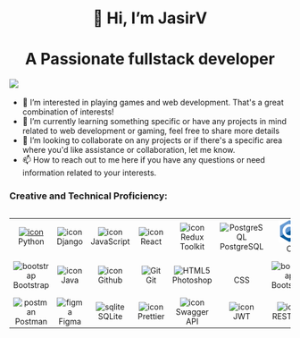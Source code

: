 <h1 align='center'>👋 Hi, I’m JasirV </h1>
<h1 align='center'>A Passionate fullstack developer</h1>
<img src='https://developers.giphy.com/branch/master/static/api-512d36c09662682717108a38bbb5c57d.gif'/>

- 👀 I’m interested in  playing games and web development. That's a great combination of interests!
- 🌱 I’m currently learning something specific or have any projects in mind related to web development or gaming, feel free to share more details
- 💞️ I’m looking to collaborate on  any projects or if there's a specific area where you'd like assistance or collaboration, let me know.
- 📫 How to reach out to me here if you have any questions or need information related to your interests.

<h3 align="left">Creative and Technical Proficiency:</h3>
<div style="display: flex; align-items: flex-start; align: center">
<table align="center">
  <tr>
    <td align="center" width="96">
      <a href="#macropower-tech">
        <img src="https://techstack-generator.vercel.app/python-icon.svg" alt="icon" width="65" height="65" />
      </a>
      <br>Python
    </td>
    <td align="center" width="96">
          <img src="https://techstack-generator.vercel.app/django-icon.svg" alt="icon" width="65" height="65" />
      <br>Django
    </td>
    <td align="center" width="96">
        <img src="https://techstack-generator.vercel.app/js-icon.svg" alt="icon" width="65" height="65" />
      <br>JavaScript
    </td>
    <td align="center" width="96">
        <img src="https://techstack-generator.vercel.app/react-icon.svg" alt="icon" width="65" height="65" />
      <br>React
    </td>
    <td align="center" width="96">
        <img src="https://techstack-generator.vercel.app/redux-icon.svg" alt="icon" width="62" height="62" />
      <br>Redux Toolkit
    </td>
    <td align="center" width="96">
        <img src="https://skillicons.dev/icons?i=postgres" width="48" height="48" alt="PostgreSQL" />
      <br>PostgreSQL
    </td>
    <td align="center" width="96">
       <img src="https://raw.githubusercontent.com/devicons/devicon/master/icons/c/c-original.svg" alt="c" width="40" height="40"/>
      <br>C
    </td>
     <td align="center"  width="96">
        <img src="https://skillicons.dev/icons?i=html" width="48" height="48" alt="HTML5" />
      <br>HTML5
    </td>
    <td align="center" width="96">
        <img src="https://skillicons.dev/icons?i=css" width="48" height="48" alt="css" />
      <br>CSS
    </td>
  </tr>
  <tr>
    <td align="center"  width="96">
        <img src="https://skillicons.dev/icons?i=bootstrap" width="48" height="48" alt="bootstrap" />
      <br>Bootstrap
    </td>
  <td align="center" width="96">
        <img src="https://techstack-generator.vercel.app/java-icon.svg" alt="icon" width="62" height="62" />
      <br>Java
    <td align="center" width="96">
        <img src="https://techstack-generator.vercel.app/github-icon.svg" alt="icon" width="65" height="65" />
      <br>Github
    </td>
    <td align="center" width="96"> 
        <img src="https://user-images.githubusercontent.com/25181517/192108372-f71d70ac-7ae6-4c0d-8395-51d8870c2ef0.png" width="48" height="48" alt="Git" />
      <br>Git
    </td>
    <td align="center"  width="96">
        <img src="https://upload.wikimedia.org/wikipedia/commons/2/20/Photoshop_CC_icon.png" width="48" height="48" alt="HTML5" />
      <br>Photoshop
    </td>
    <td align="center" width="96">
        <div id='lottie-container'></div>
      <br>CSS
    </td>
    <td align="center"  width="96">
        <img src="https://skillicons.dev/icons?i=bootstrap" width="48" height="48" alt="bootstrap" />
      <br>Bootstrap
    </td>
    <td align="center" width="96">
        <img src="https://skillicons.dev/icons?i=tailwind" width="48" height="48" alt="tailwind" />
      <br>Tailwind
    </td>
    <td align="center" width="96">
         <img src="https://cdn.jsdelivr.net/gh/devicons/devicon/icons/materialui/materialui-original.svg" height="40" alt="materialui logo"  /> 
      <br>Material Ui
    </td>
  </tr>
 <tr>
      <td align="center" width="96">
       <img src="https://www.vectorlogo.zone/logos/getpostman/getpostman-icon.svg" alt="postman" width="40" height="40"/>
      <br>Postman
    </td>
      <td align="center" width="96">
       <img src="https://www.vectorlogo.zone/logos/figma/figma-icon.svg" alt="figma" width="40" height="40"/>
      <br>Figma
    </td>
    </td>
      <td align="center" width="96">
       <img src="https://www.vectorlogo.zone/logos/sqlite/sqlite-icon.svg" alt="sqlite" width="40" height="40"/> 
      <br>SQLite
    </td>
    </td>
    </td>
      <td align="center" width="96">
       <img src="https://techstack-generator.vercel.app/prettier-icon.svg" alt="icon" width="62" height="62" />
      <br>Prettier
    </td>
   <td align="center" width="96">
       <img src="https://github.com/THOUSI731/THOUSI731/assets/119723781/b7ea9dae-7907-48b2-a3fb-0673f4eff363" alt="icon" width="62" height="62"  />
      <br>Swagger API
    </td>
    </td>
      <td align="center" width="96">
       <img src="http://jwt.io/img/icon.svg" alt="icon" width="62" height="62"  />
      <br>JWT
    </td>
    <td align="center" width="96">
        <img src="https://techstack-generator.vercel.app/restapi-icon.svg" alt="icon" width="62" height="62" />
      <br>REST API
    </td>
    <td align="center" width="96">
        <img src="https://techstack-generator.vercel.app/mysql-icon.svg" alt="icon" width="65" height="65" />
      <br>MySQL
    </td>
 </tr>
</table>
<br><br>

<script src="https://cdn.jsdelivr.net/npm/lottie-web"></script>
<script>
  const animation = lottie.loadAnimation({
    container: document.getElementById('lottie-container'),
    renderer: 'svg',
    loop: true,
    autoplay: true,
    animationData: {"v":"5.6.6","ip":0,"op":80,"fr":60,"w":240,"h":234,"layers":[{"ind":3390,"nm":"surface14894","ao":0,"ip":0,"op":80,"st":0,"ty":4,"ks":{"ty":"tr","o":{"k":100},"r":{"k":0},"p":{"a":0,"k":[0,0,0],"ix":2},"a":{"k":[0,0]},"s":{"k":[133.33,133.33]},"sk":{"k":0},"sa":{"k":0}},"shapes":[{"ty":"gr","hd":false,"nm":"surface14894","it":[{"ty":"gr","hd":false,"it":[{"ty":"sh","ks":{"k":{"i":[[0,0],[0,0],[0,0],[0.68,0.07],[0,0],[-0.23,0.9],[0,0],[-0.3,0.9],[0,1.65],[-0.38,0.07],[0,0],[-0.08,-0.38],[0,0],[0.75,0],[0,0],[0.15,0.52],[0,0]],"o":[[0,0],[0,0],[-0.15,0.68],[0,0],[-0.82,0],[0,0],[0.23,-0.75],[0.3,-1.57],[-0.07,-0.38],[0,0],[0.52,0],[0,0],[0.23,0.82],[0,0],[-0.52,0.07],[0,0],[0,0]],"v":[[72.3,105],[44.4,105],[38.7,122.7],[37.27,123.75],[23.18,123.75],[22.35,122.4],[46.5,53.18],[47.25,50.85],[47.7,45.98],[48.3,45.15],[67.73,45.15],[68.7,45.75],[96.08,122.62],[95.33,123.82],[79.65,123.82],[78.45,123],[72.3,105]],"c":true}}},{"ty":"sh","ks":{"k":{"i":[[0,0],[0,0],[0.68,1.95],[0.67,2.25],[0.75,2.32],[0.6,2.18],[0.52,1.8],[0,0],[1.05,-3.23],[1.2,-3.75],[1.12,-3.15]],"o":[[0,0],[-0.45,-1.57],[-0.68,-2.02],[-0.75,-2.32],[-0.75,-2.32],[-0.6,-2.1],[0,0],[-0.68,3.23],[-1.12,3.6],[-0.98,3.82],[0,0]],"v":[[48.75,90.07],[67.8,90.07],[66.07,84.68],[64.05,78.23],[61.88,71.33],[59.85,64.65],[58.2,58.8],[58.05,58.8],[55.5,68.48],[52.05,79.58],[48.75,90.08]],"c":true}}},{"ty":"sh","ks":{"k":{"i":[[0,0],[0,0],[-1.27,-2.03],[-2.25,-0.9],[-3.3,0.07],[-2.55,0.52],[-2.1,0.83],[0,-0.75],[0,0],[0.07,-0.3],[0.22,-0.15],[2.62,-0.45],[3.6,0.08],[3.9,1.73],[2.55,3.07],[1.05,3.6],[0,3.75],[-1.27,3.9],[-2.55,3.07],[-3.52,1.73],[-4.8,0],[-3.68,-1.65],[-2.1,-2.62],[-0.98,-3.15],[0,-3.07],[0.07,-1.43],[0.07,-0.67],[0.53,0],[1.2,-0.07],[1.73,0],[1.95,0]],"o":[[0,0],[0.3,2.32],[1.35,2.02],[3,1.27],[2.62,-0.07],[2.32,-0.3],[0.38,-0.3],[0,0],[0,0.3],[-0.15,0.23],[-2.4,1.05],[-3.52,0.68],[-5.7,0],[-3.68,-1.57],[-2.4,-2.93],[-1.05,-3.52],[0,-4.05],[1.2,-3.75],[2.48,-3],[3.52,-1.73],[3.98,-0.07],[3.07,1.35],[1.95,2.55],[0.98,3],[0,1.8],[-0.15,1.43],[-0.07,0.52],[-0.45,0],[-1.2,0.15],[-1.73,0],[0,0]],"v":[[140.55,98.1],[116.78,98.1],[119.1,104.77],[124.58,109.27],[134.18,111.15],[141.98,110.32],[148.66,108.6],[149.26,109.2],[149.26,120.68],[149.11,121.57],[148.59,122.1],[141.09,124.35],[130.44,125.25],[116.04,122.62],[106.59,115.5],[101.41,105.67],[99.84,94.72],[101.71,82.8],[107.34,72.52],[116.41,65.4],[128.94,63.07],[140.56,65.4],[148.44,71.4],[152.94,79.95],[154.36,89.1],[154.21,93.9],[153.91,97.05],[152.86,98.02],[150.39,98.17],[146.04,98.4],[140.56,98.1]],"c":true}}},{"ty":"sh","ks":{"k":{"i":[[0,0],[0,0],[-0.9,0.07],[-0.53,0.38],[0,0],[0.3,0.9],[4.43,-0.15],[1.95,-3.75],[0.22,-1.88]],"o":[[0,0],[1.95,0],[0.6,-0.07],[0,0],[0,-0.98],[-1.35,-4.2],[-4.12,-0.23],[-0.9,1.73],[0,0]],"v":[[116.78,87.15],[132.6,87.15],[136.88,87.07],[138.6,86.47],[138.6,85.72],[138.15,82.95],[128.4,76.05],[118.43,81.75],[116.78,87.15]],"c":true}}},{"ty":"fl","o":{"k":100},"c":{"k":[0.6,0.6,1,1]}},{"ty":"tr","o":{"k":100},"r":{"k":0},"p":{"k":[0,0]},"a":{"k":[0,0]},"s":{"k":[100,100]},"sk":{"k":0},"sa":{"k":0},"hd":false}]},{"ty":"gr","hd":false,"it":[{"ty":"sh","ks":{"k":{"i":[[0,0],[0,0],[0,-17.62],[0,0],[17.62,0],[0,0],[0,17.62],[0,0],[-17.62,0]],"o":[[0,0],[17.62,0],[0,0],[0,17.62],[0,0],[-17.62,0],[0,0],[0,-17.62],[0,0]],"v":[[31.88,0],[148.12,0],[180,31.88],[180,143.62],[148.12,175.5],[31.88,175.5],[0,143.62],[0,31.88],[31.88,0]],"c":true}}},{"ty":"fl","o":{"k":100},"c":{"k":[0,0,0.36,1]}},{"ty":"tr","o":{"k":100},"r":{"k":0},"p":{"k":[0,0]},"a":{"k":[0,0]},"s":{"k":[100,100]},"sk":{"k":0},"sa":{"k":0},"hd":false}]},{"ty":"tr","o":{"k":100},"r":{"k":0},"p":{"k":[0,0]},"a":{"k":[0,0]},"s":{"k":[100,100]},"sk":{"k":0},"sa":{"k":0},"hd":false}]},{"ty":"tm","s":{"a":0,"k":0,"ix":1},"e":{"a":1,"k":[{"i":{"x":[0.35],"y":[1]},"o":{"x":[0.17],"y":[0.17]},"t":0,"s":[25]},{"t":55,"s":[100]}],"ix":2},"o":{"a":0,"k":0,"ix":3},"m":1,"ix":2,"nm":"Trim Paths 1","mn":"ADBE Vector Filter - Trim","hd":false}]}],"meta":{"g":"LF SVG to Lottie"}}
  });
</script>

<!---
JasirV/JasirV is a ✨ special ✨ repository because its `README.md` (this file) appears on your GitHub profile.
You can click the Preview link to take a look at your changes.
--->
